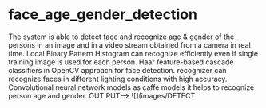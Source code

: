 # face_age_gender_detection
The system is able to detect face and recognize age &amp; gender of the persons in an image and in a video stream obtained from a camera in real time. Local Binary Pattern Histogram can recognize efficiently even if single training image is used for each person. Haar feature-based cascade classifiers in OpenCV approach for face detection. recognizer can recognize faces in different lighting conditions with high accuracy. Convolutional neural network models as caffe models it helps to recognize person age and gender.
OUT PUT-->
![](images/DETECT
